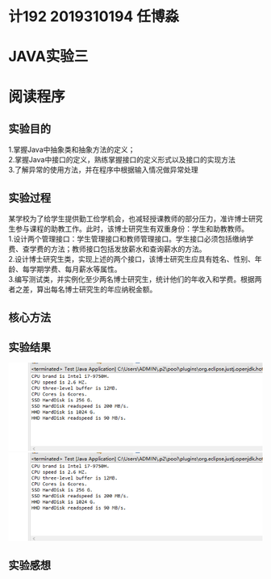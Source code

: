 # 计192 2019310194 任博淼

# JAVA实验三
# 阅读程序
## 实验目的
1.掌握Java中抽象类和抽象方法的定义；    
2.掌握Java中接口的定义，熟练掌握接口的定义形式以及接口的实现方法   
3.了解异常的使用方法，并在程序中根据输入情况做异常处理   
  
## 实验过程
某学校为了给学生提供勤工俭学机会，也减轻授课教师的部分压力，准许博士研究生参与课程的助教工作。此时，该博士研究生有双重身份：学生和助教教师。   
1.设计两个管理接口：学生管理接口和教师管理接口。学生接口必须包括缴纳学费、查学费的方法；教师接口包括发放薪水和查询薪水的方法。   
2.设计博士研究生类，实现上述的两个接口，该博士研究生应具有姓名、性别、年龄、每学期学费、每月薪水等属性。   
3.编写测试类，并实例化至少两名博士研究生，统计他们的年收入和学费。根据两者之差，算出每名博士研究生的年应纳税金额。   

## 核心方法

## 实验结果
![1](https://github.com/RBMCOPY/experiment1/blob/main/4f4eabddd7e4d4ad07ed4716e1ee77f.png)
![2](https://github.com/RBMCOPY/experiment1/blob/main/4f4eabddd7e4d4ad07ed4716e1ee77f.png)
## 实验感想
